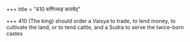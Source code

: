 +++
title = "410 वाणिज्यङ् कारयेद्"

+++
410	(The king) should order a Vaisya to trade, to lend money, to cultivate the land, or to tend cattle, and a Sudra to serve the twice-born castes